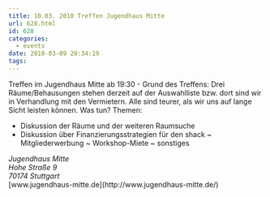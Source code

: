 ```yaml
---
title: 10.03. 2010 Treffen Jugendhaus Mitte
url: 628.html
id: 628
categories:
  - events
date: 2010-03-09 20:34:19
tags:
---
```


Treffen im Jugendhaus Mitte ab 19:30 - Grund des Treffens: Drei Räume/Behausungen stehen derzeit auf der Auswahlliste bzw. dort sind wir in Verhandlung mit den Vermietern. Alle sind teurer, als wir uns auf lange Sicht leisten können. Was tun?
Themen:
- Diskussion der Räume und der weiteren Raumsuche
- Diskussion über Finanzierungsstrategien für den shack
   ~ Mitgliederwerbung
   ~ Workshop-Miete
   ~ sonstiges
<address>Jugendhaus Mitte</address><address>Hohe Straße 9</address> <address>70174 Stuttgart</address>[www.jugendhaus-mitte.de](http://www.jugendhaus-mitte.de/)